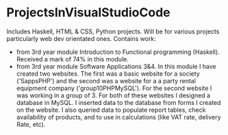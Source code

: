 # ProjectsInVisualStudioCode
Includes Haskell, HTML &amp; CSS, Python projects. Will be for various projects particularly web dev orientated ones.
Contains work:
- from 3rd year module Introduction to Functional programming (Haskell). Received a mark of 74% in this module.
- from 3rd year module Software Applications 3&4. In this module I have created two websites. The first was a basic website for a society ('SappsPHP') and the second was a website for a 
a party rental equipment company ('group10PHPMySQL'). For the second website I was working in a group of 3. For both of these websites I designed a database in MySQL. I inserted data to the database from forms I created on the website. I also queried data to populate report tables, check availability of products, and to use in calculations (like VAT rate, delivery Rate, etc).
